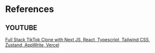 # References

## YOUTUBE

[Full Stack TikTok Clone with Next JS, React, Typescript, Tailwind CSS, Zustand, AppWrite, Vercel](https://youtu.be/7zLyVzItZlQ?si=souLftLdNcHDsGd3)